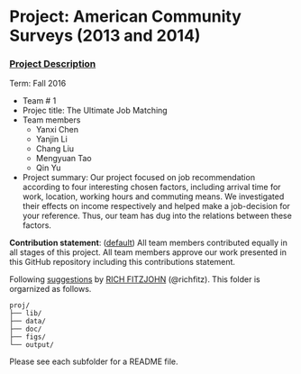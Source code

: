 # Project: American Community Surveys (2013 and 2014)
### [Project Description](doc/Project1_desc.md)

Term: Fall 2016

+ Team # 1
+ Projec title: The Ultimate Job Matching
+ Team members
	+ Yanxi Chen
	+ Yanjin Li
	+ Chang Liu
	+ Mengyuan Tao
	+ Qin Yu
+ Project summary: Our project focused on job recommendation according to four interesting chosen factors, including arrival time for work, location, working hours and commuting means. We investigated their effects on income respectively and helped make a job-decision for your reference. Thus, our team has dug into the relations between these factors.

**Contribution statement**: ([default](doc/a_note_on_contributions.md)) All team members contributed equally in all stages of this project. All team members approve our work presented in this GitHub repository including this contributions statement. 

Following [suggestions](http://nicercode.github.io/blog/2013-04-05-projects/) by [RICH FITZJOHN](http://nicercode.github.io/about/#Team) (@richfitz). This folder is orgarnized as follows.

```
proj/
├── lib/
├── data/
├── doc/
├── figs/
└── output/
```

Please see each subfolder for a README file.

